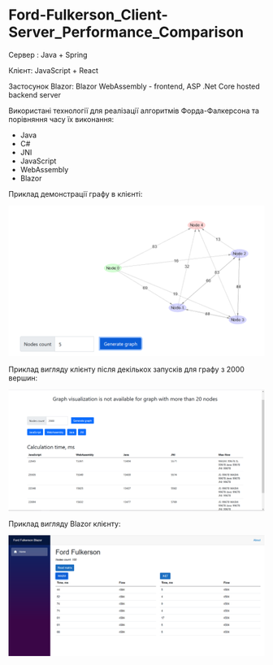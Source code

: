 # Ford-Fulkerson_Client-Server_Performance_Comparison

Сервер : Java + Spring

Клієнт: JavaScript + React

Застосунок Blazor: Blazor WebAssembly - frontend, ASP .Net Core hosted backend server

 <p>Використані технології для реалізації алгоритмів Форда-Фалкерсона та порівняння часу їх виконання:</p>
      <ul style="margin-top: 5px;">
        <li>Java</li>
        <li>C#</li>
        <li>JNI</li>
        <li>JavaScript</li>
        <li>WebAssembly</li>
        <li>Blazor</li>
      </ul>

Приклад демонстрації графу в клієнті:
 
![Граф](https://github.com/RostyslavMV/Ford-Fulkerson_Client-Server_Performance_Comparison/blob/main/%D0%9F%D1%80%D0%B8%D0%BA%D0%BB%D0%B0%D0%B4%20%D0%B4%D0%B5%D0%BC%D0%BE%D0%BD%D1%81%D1%82%D1%80%D0%B0%D1%86%D1%96%D1%97%20%D0%B3%D1%80%D0%B0%D1%84%D1%83.png)

Приклад вигляду клієнту після декількох запусків для графу з 2000 вершин:

![Граф](https://github.com/RostyslavMV/Ford-Fulkerson_Client-Server_Performance_Comparison/blob/main/%D0%9F%D1%80%D0%B8%D0%BA%D0%BB%D0%B0%D0%B4%20%D0%BA%D0%BB%D1%96%D1%94%D0%BD%D1%82%D1%83%20%D0%B4%D0%BB%D1%8F%20%D0%B3%D1%80%D0%B0%D1%84%D1%83%20%D0%B7%202000%20%D0%B2%D0%B5%D1%80%D1%88%D0%B8%D0%BD.png)

Приклад вигляду Blazor клієнту:

![Blazor](https://github.com/RostyslavMV/Client-server_technologies_comparison/blob/main/blazor.png)
